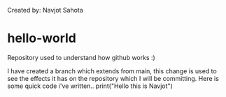 Created by: Navjot Sahota
# hello-world
Repository used to understand how github works :)

I have created a branch which extends from main, this change is used to see the
effects it has on the repository which I will be committing.
Here is some quick code i've written..
print("Hello this is Navjot")
